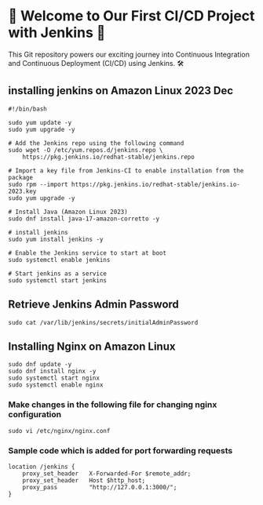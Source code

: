 
# 🚀 Welcome to Our First CI/CD Project with Jenkins 🚀

This Git repository powers our exciting journey into Continuous Integration and Continuous Deployment (CI/CD) using Jenkins. 🛠️


## installing jenkins on Amazon Linux 2023 Dec
```
#!/bin/bash

sudo yum update -y
sudo yum upgrade -y

# Add the Jenkins repo using the following command
sudo wget -O /etc/yum.repos.d/jenkins.repo \ 
    https://pkg.jenkins.io/redhat-stable/jenkins.repo

# Import a key file from Jenkins-CI to enable installation from the package
sudo rpm --import https://pkg.jenkins.io/redhat-stable/jenkins.io-2023.key
sudo yum upgrade -y

# Install Java (Amazon Linux 2023)
sudo dnf install java-17-amazon-corretto -y

# install jenkins 
sudo yum install jenkins -y

# Enable the Jenkins service to start at boot
sudo systemctl enable jenkins

# Start jenkins as a service
sudo systemctl start jenkins
```

## Retrieve Jenkins Admin Password

```
sudo cat /var/lib/jenkins/secrets/initialAdminPassword
```


## Installing Nginx on Amazon Linux

```
sudo dnf update -y
sudo dnf install nginx -y
sudo systemctl start nginx
sudo systemctl enable nginx
```

### Make changes in the following file for changing nginx configuration

```
sudo vi /etc/nginx/nginx.conf
```

### Sample code which is added for port forwarding requests 

```
location /jenkins {
    proxy_set_header   X-Forwarded-For $remote_addr;
    proxy_set_header   Host $http_host;
    proxy_pass         "http://127.0.0.1:3000/";
}
```